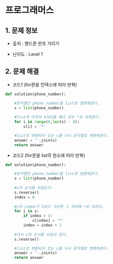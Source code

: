 # 프로그래머스  

## 1. 문제 정보

- 출처 : 핸드폰 번호 가리기

- 난이도 : Level 1

## 2. 문제 해결

- 코드1 (for문을 인덱스에 따라 반복)
```python
def solution(phone_number):

    #문자열인 phone_number을 list로 변환해준다.
    s = list(phone_number)
    
    #list의 마직막 4자리를 빼고 모두 *로 바꿔준다.
    for i in range(0,len(s) - 4):
        s[i] = '*'

    #list로 변환되어 있는 s를 다시 문자열로 변환해준다.
    answer = ''.join(s)
    return answer
```   
   
- 코드2 (for문을 list의 원소에 따라 반복)
```python
def solution(phone_number):

    #문자열인 phone_number을 list로 변환해준다.
    s = list(phone_number)
    
    #s의 순서를 뒤집는다.
    s.reverse()
    index = 0
   
    #s의 index가 3보다 크다면 그 자리에 *로 바꾼다.
    for i in s:
        if index > 3:
            s[index] = '*'
        index = index + 1
    
    #다시 s의 순서를 뒤집어 준다.
    s.reverse()

    #list로 변환되어 있는 s를 다시 문자열로 변환해준다.
    answer = ''.join(s)
    return answer
```
